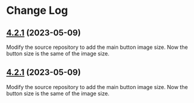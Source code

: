 # Change Log

## [4.2.1](https://github.com/paoloandrea/Floaty) (2023-05-09)

Modify the source repository to add the main button image size.
Now the button size is the same of the image size.


## [4.2.1](https://github.com/paoloandrea/Floaty) (2023-05-09)

Modify the source repository to add the main button image size.
Now the button size is the same of the image size.
